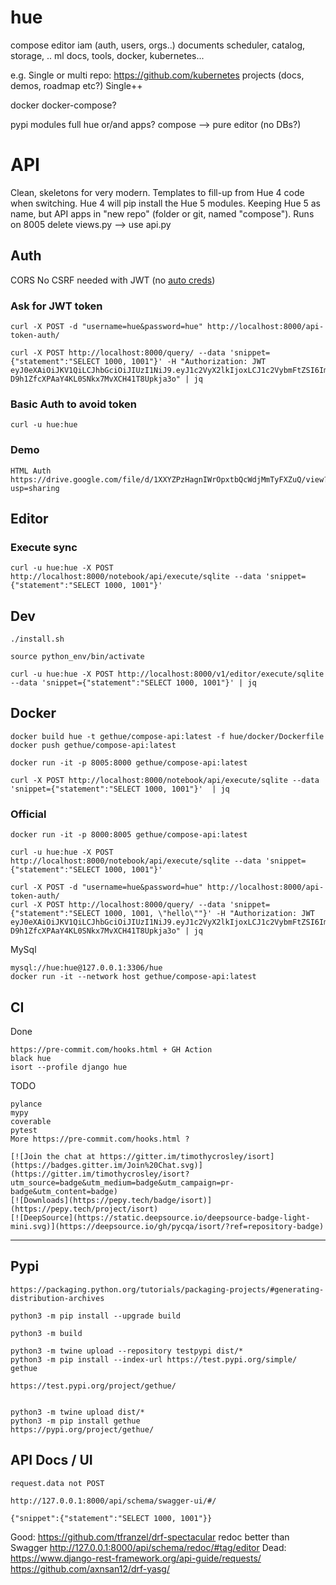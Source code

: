 # hue

  compose
    editor
    iam (auth, users, orgs..)
    documents
    scheduler, catalog, storage, ..
    ml
    docs, tools, docker, kubernetes...

  e.g. Single or multi repo: https://github.com/kubernetes projects (docs, demos, roadmap etc?) Single++

  docker
  docker-compose?

  pypi modules full hue or/and apps? compose --> pure editor (no DBs?)


# API

Clean, skeletons for very modern. Templates to fill-up from Hue 4 code when switching. Hue 4 will pip install the Hue 5 modules.
Keeping Hue 5 as name, but API apps in "new repo" (folder or git, named "compose").
Runs on 8005
delete views.py --> use api.py

## Auth

CORS
No CSRF needed with JWT (no [auto creds](https://security.stackexchange.com/questions/170388/do-i-need-csrf-token-if-im-using-bearer-jwt))

### Ask for JWT token

    curl -X POST -d "username=hue&password=hue" http://localhost:8000/api-token-auth/

    curl -X POST http://localhost:8000/query/ --data 'snippet={"statement":"SELECT 1000, 1001"}' -H "Authorization: JWT eyJ0eXAiOiJKV1QiLCJhbGciOiJIUzI1NiJ9.eyJ1c2VyX2lkIjoxLCJ1c2VybmFtZSI6Imh1ZSIsImV4cCI6MTYxMjk3MTc0MywiZW1haWwiOiJodWVAZ2V0aHVlLmNvbSIsIm9yaWdfaWF0IjoxNjEyODg1MzQzfQ._HViX-D9h1ZfcXPAaY4KL0SNkx7MvXCH41T8Upkja3o" | jq

### Basic Auth to avoid token

    curl -u hue:hue

### Demo

    HTML Auth https://drive.google.com/file/d/1XXYZPzHagnIWrOpxtbQcWdjMmTyFXZuQ/view?usp=sharing

## Editor

### Execute sync

    curl -u hue:hue -X POST http://localhost:8000/notebook/api/execute/sqlite --data 'snippet={"statement":"SELECT 1000, 1001"}'

## Dev

    ./install.sh

    source python_env/bin/activate

    curl -u hue:hue -X POST http://localhost:8000/v1/editor/execute/sqlite --data 'snippet={"statement":"SELECT 1000, 1001"}' | jq

## Docker

    docker build hue -t gethue/compose-api:latest -f hue/docker/Dockerfile
    docker push gethue/compose-api:latest

    docker run -it -p 8005:8000 gethue/compose-api:latest

    curl -X POST http://localhost:8000/notebook/api/execute/sqlite --data 'snippet={"statement":"SELECT 1000, 1001"}'  | jq

### Official

    docker run -it -p 8000:8005 gethue/compose-api:latest

    curl -u hue:hue -X POST http://localhost:8000/notebook/api/execute/sqlite --data 'snippet={"statement":"SELECT 1000, 1001"}'

    curl -X POST -d "username=hue&password=hue" http://localhost:8000/api-token-auth/
    curl -X POST http://localhost:8000/query/ --data 'snippet={"statement":"SELECT 1000, 1001, \"hello\""}' -H "Authorization: JWT eyJ0eXAiOiJKV1QiLCJhbGciOiJIUzI1NiJ9.eyJ1c2VyX2lkIjoxLCJ1c2VybmFtZSI6Imh1ZSIsImV4cCI6MTYxMjk3MTc0MywiZW1haWwiOiJodWVAZ2V0aHVlLmNvbSIsIm9yaWdfaWF0IjoxNjEyODg1MzQzfQ._HViX-D9h1ZfcXPAaY4KL0SNkx7MvXCH41T8Upkja3o" | jq

MySql

    mysql://hue:hue@127.0.0.1:3306/hue
    docker run -it --network host gethue/compose-api:latest

## CI

Done

    https://pre-commit.com/hooks.html + GH Action
    black hue
    isort --profile django hue

TODO

    pylance
    mypy
    coverable
    pytest
    More https://pre-commit.com/hooks.html ?

    [![Join the chat at https://gitter.im/timothycrosley/isort](https://badges.gitter.im/Join%20Chat.svg)](https://gitter.im/timothycrosley/isort?utm_source=badge&utm_medium=badge&utm_campaign=pr-badge&utm_content=badge)
    [![Downloads](https://pepy.tech/badge/isort)](https://pepy.tech/project/isort)
    [![DeepSource](https://static.deepsource.io/deepsource-badge-light-mini.svg)](https://deepsource.io/gh/pycqa/isort/?ref=repository-badge)
______

## Pypi

    https://packaging.python.org/tutorials/packaging-projects/#generating-distribution-archives

    python3 -m pip install --upgrade build

    python3 -m build

    python3 -m twine upload --repository testpypi dist/*
    python3 -m pip install --index-url https://test.pypi.org/simple/ gethue

    https://test.pypi.org/project/gethue/


    python3 -m twine upload dist/*
    python3 -m pip install gethue
    https://pypi.org/project/gethue/


## API Docs / UI

    request.data not POST

    http://127.0.0.1:8000/api/schema/swagger-ui/#/

    {"snippet":{"statement":"SELECT 1000, 1001"}}


Good:
  https://github.com/tfranzel/drf-spectacular
  redoc better than Swagger http://127.0.0.1:8000/api/schema/redoc/#tag/editor
Dead:
    https://www.django-rest-framework.org/api-guide/requests/
    https://github.com/axnsan12/drf-yasg/
